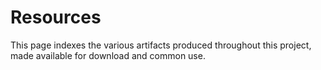 # Resources

This page indexes the various artifacts produced throughout this project, made available for download and common use.